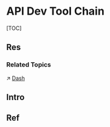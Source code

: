 # API Dev Tool Chain

[TOC]



## Res
### Related Topics
↗ [Dash](../../../../../🔑%20CS_Core/🧰%20Generic%20Tools/🚀%20Life%20Productivity/Files%20Management/Docs%20&%20Configurations%20&%20Templates/Dash.md)



## Intro



## Ref
